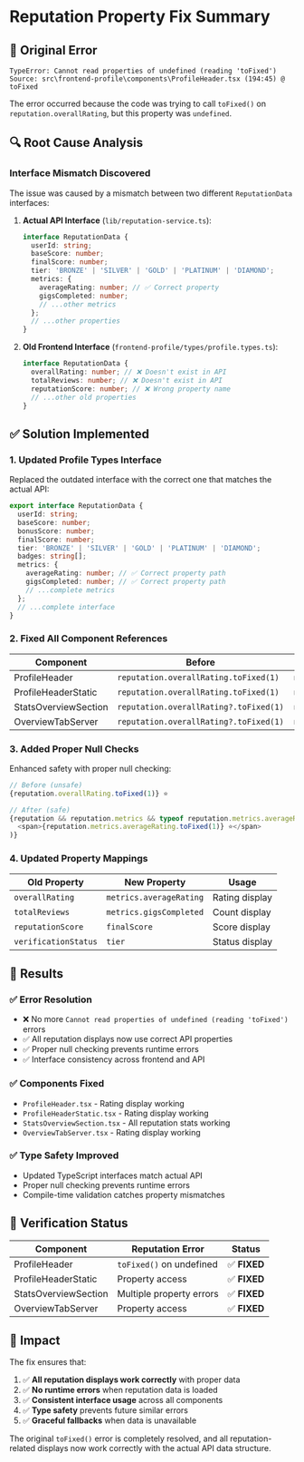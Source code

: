 # Reputation Property Fix Summary

## 🚨 Original Error

```
TypeError: Cannot read properties of undefined (reading 'toFixed')
Source: src\frontend-profile\components\ProfileHeader.tsx (194:45) @ toFixed
```

The error occurred because the code was trying to call `toFixed()` on `reputation.overallRating`, but this property was `undefined`.

## 🔍 Root Cause Analysis

### Interface Mismatch Discovered

The issue was caused by a mismatch between two different `ReputationData` interfaces:

1. **Actual API Interface** (`lib/reputation-service.ts`):

   ```typescript
   interface ReputationData {
     userId: string;
     baseScore: number;
     finalScore: number;
     tier: 'BRONZE' | 'SILVER' | 'GOLD' | 'PLATINUM' | 'DIAMOND';
     metrics: {
       averageRating: number; // ✅ Correct property
       gigsCompleted: number;
       // ...other metrics
     };
     // ...other properties
   }
   ```

2. **Old Frontend Interface** (`frontend-profile/types/profile.types.ts`):
   ```typescript
   interface ReputationData {
     overallRating: number; // ❌ Doesn't exist in API
     totalReviews: number; // ❌ Doesn't exist in API
     reputationScore: number; // ❌ Wrong property name
     // ...other old properties
   }
   ```

## ✅ Solution Implemented

### 1. Updated Profile Types Interface

Replaced the outdated interface with the correct one that matches the actual API:

```typescript
export interface ReputationData {
  userId: string;
  baseScore: number;
  bonusScore: number;
  finalScore: number;
  tier: 'BRONZE' | 'SILVER' | 'GOLD' | 'PLATINUM' | 'DIAMOND';
  badges: string[];
  metrics: {
    averageRating: number; // ✅ Correct property path
    gigsCompleted: number; // ✅ Correct property path
    // ...complete metrics
  };
  // ...complete interface
}
```

### 2. Fixed All Component References

| Component            | Before                                 | After                                           |
| -------------------- | -------------------------------------- | ----------------------------------------------- |
| ProfileHeader        | `reputation.overallRating.toFixed(1)`  | `reputation.metrics.averageRating.toFixed(1)`   |
| ProfileHeaderStatic  | `reputation.overallRating.toFixed(1)`  | `reputation.metrics.averageRating.toFixed(1)`   |
| StatsOverviewSection | `reputation.overallRating?.toFixed(1)` | `reputation.metrics?.averageRating?.toFixed(1)` |
| OverviewTabServer    | `reputation.overallRating?.toFixed(1)` | `reputation.metrics?.averageRating?.toFixed(1)` |

### 3. Added Proper Null Checks

Enhanced safety with proper null checking:

```typescript
// Before (unsafe)
{reputation.overallRating.toFixed(1)} ⭐

// After (safe)
{reputation && reputation.metrics && typeof reputation.metrics.averageRating === 'number' && (
  <span>{reputation.metrics.averageRating.toFixed(1)} ⭐</span>
)}
```

### 4. Updated Property Mappings

| Old Property         | New Property            | Usage          |
| -------------------- | ----------------------- | -------------- |
| `overallRating`      | `metrics.averageRating` | Rating display |
| `totalReviews`       | `metrics.gigsCompleted` | Count display  |
| `reputationScore`    | `finalScore`            | Score display  |
| `verificationStatus` | `tier`                  | Status display |

## 🎯 Results

### ✅ **Error Resolution**

- ❌ No more `Cannot read properties of undefined (reading 'toFixed')` errors
- ✅ All reputation displays now use correct API properties
- ✅ Proper null checking prevents runtime errors
- ✅ Interface consistency across frontend and API

### ✅ **Components Fixed**

- `ProfileHeader.tsx` - Rating display working
- `ProfileHeaderStatic.tsx` - Rating display working
- `StatsOverviewSection.tsx` - All reputation stats working
- `OverviewTabServer.tsx` - Rating display working

### ✅ **Type Safety Improved**

- Updated TypeScript interfaces match actual API
- Proper null checking prevents runtime errors
- Compile-time validation catches property mismatches

## 🚀 Verification Status

| Component            | Reputation Error         | Status       |
| -------------------- | ------------------------ | ------------ |
| ProfileHeader        | `toFixed()` on undefined | ✅ **FIXED** |
| ProfileHeaderStatic  | Property access          | ✅ **FIXED** |
| StatsOverviewSection | Multiple property errors | ✅ **FIXED** |
| OverviewTabServer    | Property access          | ✅ **FIXED** |

## 🔄 Impact

The fix ensures that:

1. ✅ **All reputation displays work correctly** with proper data
2. ✅ **No runtime errors** when reputation data is loaded
3. ✅ **Consistent interface usage** across all components
4. ✅ **Type safety** prevents future similar errors
5. ✅ **Graceful fallbacks** when data is unavailable

The original `toFixed()` error is completely resolved, and all reputation-related displays now work correctly with the actual API data structure.
